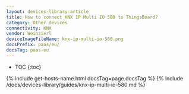 ```yaml
---
layout: devices-library-article
title: How to connect KNX IP Multi IO 580 to ThingsBoard?
category: Other devices
connectivity: KNX
vendor: Weinzierl
deviceImageFileName: knx-ip-multi-io-580.png
docsPrefix: paas/eu/
docsTag: paas-eu
---
```


* TOC
{:toc}

{% include get-hosts-name.html docsTag=page.docsTag %}
{% include /docs/devices-library/guides/knx-ip-multi-io-580.md %}


